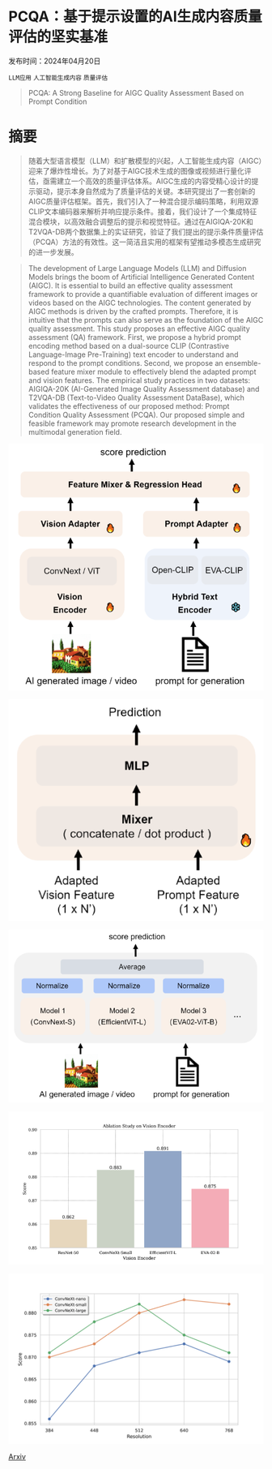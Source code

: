 # PCQA：基于提示设置的AI生成内容质量评估的坚实基准

发布时间：2024年04月20日

`LLM应用` `人工智能生成内容` `质量评估`

> PCQA: A Strong Baseline for AIGC Quality Assessment Based on Prompt Condition

# 摘要

> 随着大型语言模型（LLM）和扩散模型的兴起，人工智能生成内容（AIGC）迎来了爆炸性增长。为了对基于AIGC技术生成的图像或视频进行量化评估，亟需建立一个高效的质量评估体系。AIGC生成的内容受精心设计的提示驱动，提示本身自然成为了质量评估的关键。本研究提出了一套创新的AIGC质量评估框架。首先，我们引入了一种混合提示编码策略，利用双源CLIP文本编码器来解析并响应提示条件。接着，我们设计了一个集成特征混合模块，以高效融合调整后的提示和视觉特征。通过在AIGIQA-20K和T2VQA-DB两个数据集上的实证研究，验证了我们提出的提示条件质量评估（PCQA）方法的有效性。这一简洁且实用的框架有望推动多模态生成研究的进一步发展。

> The development of Large Language Models (LLM) and Diffusion Models brings the boom of Artificial Intelligence Generated Content (AIGC). It is essential to build an effective quality assessment framework to provide a quantifiable evaluation of different images or videos based on the AIGC technologies. The content generated by AIGC methods is driven by the crafted prompts. Therefore, it is intuitive that the prompts can also serve as the foundation of the AIGC quality assessment. This study proposes an effective AIGC quality assessment (QA) framework. First, we propose a hybrid prompt encoding method based on a dual-source CLIP (Contrastive Language-Image Pre-Training) text encoder to understand and respond to the prompt conditions. Second, we propose an ensemble-based feature mixer module to effectively blend the adapted prompt and vision features. The empirical study practices in two datasets: AIGIQA-20K (AI-Generated Image Quality Assessment database) and T2VQA-DB (Text-to-Video Quality Assessment DataBase), which validates the effectiveness of our proposed method: Prompt Condition Quality Assessment (PCQA). Our proposed simple and feasible framework may promote research development in the multimodal generation field.

![PCQA：基于提示设置的AI生成内容质量评估的坚实基准](../../../paper_images/2404.13299/x1.png)

![PCQA：基于提示设置的AI生成内容质量评估的坚实基准](../../../paper_images/2404.13299/x2.png)

![PCQA：基于提示设置的AI生成内容质量评估的坚实基准](../../../paper_images/2404.13299/x3.png)

![PCQA：基于提示设置的AI生成内容质量评估的坚实基准](../../../paper_images/2404.13299/x4.png)

![PCQA：基于提示设置的AI生成内容质量评估的坚实基准](../../../paper_images/2404.13299/x5.png)

[Arxiv](https://arxiv.org/abs/2404.13299)